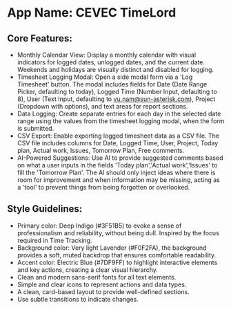 # **App Name**: CEVEC TimeLord

## Core Features:

- Monthly Calendar View: Display a monthly calendar with visual indicators for logged dates, unlogged dates, and the current date. Weekends and holidays are visually distinct and disabled for logging.
- Timesheet Logging Modal: Open a side modal form via a 'Log Timesheet' button. The modal includes fields for Date (Date Range Picker, defaulting to today), Logged Time (Number Input, defaulting to 8), User (Text Input, defaulting to vu.nam@sun-asterisk.com), Project (Dropdown with options), and text areas for report sections.
- Data Logging: Create separate entries for each day in the selected date range using the values from the timesheet logging modal, when the form is submitted.
- CSV Export: Enable exporting logged timesheet data as a CSV file. The CSV file includes columns for Date, Logged Time, User, Project, Today plan, Actual work, Issues, Tomorrow Plan, Free comments.
- AI-Powered Suggestions: Use AI to provide suggested comments based on what a user inputs in the fields 'Today plan','Actual work','Issues' to fill the 'Tomorrow Plan'. The AI should only inject ideas where there is room for improvement and when information may be missing, acting as a 'tool' to prevent things from being forgotten or overlooked.

## Style Guidelines:

- Primary color: Deep Indigo (#3F51B5) to evoke a sense of professionalism and reliability, without being dull. Inspired by the focus required in Time Tracking.
- Background color: Very light Lavender (#F0F2FA), the background provides a soft, muted backdrop that ensures comfortable readability.
- Accent color: Electric Blue (#7DF9FF) to highlight interactive elements and key actions, creating a clear visual hierarchy.
- Clean and modern sans-serif fonts for all text elements.
- Simple and clear icons to represent actions and data types.
- A clean, card-based layout to provide well-defined sections.
- Use subtle transitions to indicate changes.
